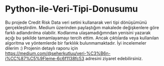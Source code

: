 # Python-ile-Veri-Tipi-Donusumu
Bu projede Credit Risk Data veri setini kullanarak veri tipi dönüşümünü gerçekleştirdim. 
Medium üzerinden paylaştığım makalede değişkenlere göre farklı adlandırılma olabilir. Kodlarıma ulaşamadığımndan yenisini yazarak açığı bu şekilde tamamlayamayı tercih ettim. Ancak çıktılarda veya kullanılan algoritma ve yöntemlerde bir farklılık bulunmamaktadır. İyi incelemeler dilerim :)
Projenin detaylı raporu için https://medium.com/@seherkutluu/veri-%C3%B6n-i%CC%87%C5%9Fleme-6c6f1138fc53 adresini ziyaret edebilirsiniz.
